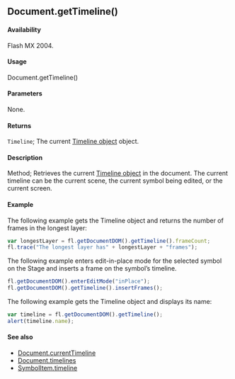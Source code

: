 ## Document.getTimeline()

#### Availability

Flash MX 2004.

#### Usage

Document.getTimeline()

#### Parameters

None.

#### Returns

`Timeline`; The current [Timeline object](../Timeline_object/Timeline_summary.md) object.

#### Description

Method; Retrieves the current [Timeline object](../Timeline_object/Timeline_summary.md) in the document. The current timeline can be the current scene, the current symbol being edited, or the current screen.

#### Example

The following example gets the Timeline object and returns the number of frames in the longest layer:

```javascript
var longestLayer = fl.getDocumentDOM().getTimeline().frameCount;
fl.trace("The longest layer has" + longestLayer + "frames");
```

The following example enters edit-in-place mode for the selected symbol on the Stage and inserts a frame on the symbol’s timeline.

```javascript
fl.getDocumentDOM().enterEditMode("inPlace");
fl.getDocumentDOM().getTimeline().insertFrames();
```

The following example gets the Timeline object and displays its name:

```javascript
var timeline = fl.getDocumentDOM().getTimeline();
alert(timeline.name);
```

#### See also

- [Document.currentTimeline](../Document_object/Document39.md)
- [Document.timelines](../Document_object/Document5995.md)
- [SymbolItem.timeline](../SymbolItem_object/SymbolItem12.md)
